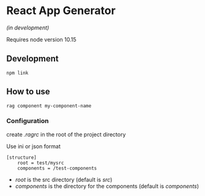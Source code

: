 # React App Generator

_(in development)_

Requires node version 10.15

## Development
```shell
npm link
```

## How to use
```shell
rag component my-component-name
```

### Configuration

create _.ragrc_ in the root of the project directory

Use ini or json format

```
[structure]
    root = test/mysrc
    components = /test-components
```

- _root_ is the src directory (default is _src_)
- _components_ is the directory for the components (default is _components_)